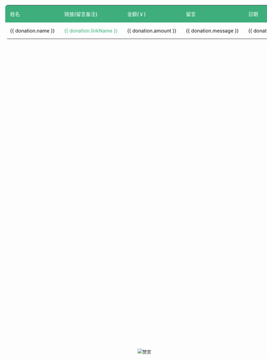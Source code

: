 <script setup>
import { ref } from 'vue';

const list = [
  { name: '示例', amount:  0, date: '2025-05-06', message: '为爱发电', link: 'https://github.com/z2586300277', linkName: '官网' }
].sort((a, b) => a.amount - b.amount).reverse();
const donations = ref(list);
</script>
<div class="content-container">
  <table>
    <thead>
      <tr>
        <th>姓名</th>
        <th>链接(留言备注)</th>
        <th>金额(￥)</th>
        <th>留言</th>
        <th>日期</th>
      </tr>
    </thead>
    <tbody>
      <tr v-for="(donation, index) in donations" :key="index">
        <td>{{ donation.name }}</td>
        <td><a :href="donation.link" target="_blank">{{ donation.linkName }}</a></td>
        <td>{{ donation.amount }}</td>
        <td>{{ donation.message }}</td>
        <td>{{ donation.date }}</td>
      </tr>
    </tbody>
  </table>
</div>

<div class="fixed-qrcode">
  <img src="https://z2586300277.github.io/3d-file-server/images/wx_star.png" alt="赞赏">
</div>

<style>
.content {
    padding: 0 !important;
}
table {
  border-collapse: collapse;
  border-radius: 8px;
  overflow: hidden;
  margin-bottom: 1.5rem;
}

th, td {
  padding: 1rem;
  text-align: left;
  border-bottom: 1px solid #eaecef;
}

th {
  background-color: var(--vp-c-brand-light, #3eaf7c);
  color: white;
  font-weight: 500;
}

tr:last-child td {
  border-bottom: none;
}

tr:nth-child(even) {
  background-color: var(--vp-c-bg-soft, #f9f9f9);
}

tr:hover {
  background-color: var(--vp-c-bg-mute, #f3f4f5);
}

a {
  color: var(--vp-c-brand, #3eaf7c);
  text-decoration: none;
}

a:hover {
  text-decoration: underline;
}

table {
  width: 200% !important; /* 强制增加表格宽度 */
  margin-left: -25% !important; /* 居中表格 */
}

.fixed-qrcode {
  position: fixed;
  top: 30%;
  right:15%;
  transform: translateY(-50%);
  width: 280px;
}

</style>
